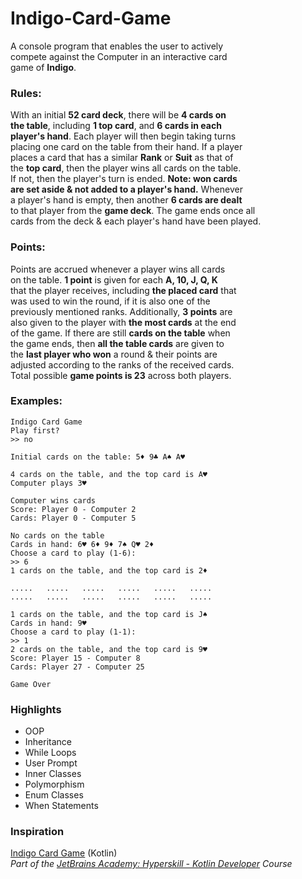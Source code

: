# Indigo-Card-Game

A console program that enables the user to actively \
compete against the Computer in an interactive card \
game of **Indigo**.


### Rules:
With an initial **52 card deck**, there will be **4 cards on \
the table**, including **1 top card**, and **6 cards in each \
player's hand**. Each player will then begin taking turns \
placing one card on the table from their hand. If a player \
places a card that has a similar **Rank** or **Suit** as that of \
the **top card**, then the player wins all cards on the table. \
If not, then the player's turn is ended. **Note: won cards \
are set aside & not added to a player's hand.** Whenever \
a player's hand is empty, then another **6 cards are dealt** \
to that player from the **game deck**. The game ends once all \
cards from the deck & each player's hand have been played.

### Points:
Points are accrued whenever a player wins all cards \
on the table. **1 point** is given for each **A, 10, J, Q, K** \
that the player receives, including **the placed card** that \
was used to win the round, if it is also one of the \
previously mentioned ranks. Additionally, **3 points** are \
also given to the player with **the most cards** at the end \
of the game. If there are still **cards on the table** when \
the game ends, then **all the table cards** are given to \
the **last player who won** a round & their points are \
adjusted according to the ranks of the received cards. \
Total possible **game points is 23** across both players.

### Examples:
```
Indigo Card Game
Play first?
>> no

Initial cards on the table: 5♦ 9♣ A♠ A♥

4 cards on the table, and the top card is A♥
Computer plays 3♥

Computer wins cards
Score: Player 0 - Computer 2
Cards: Player 0 - Computer 5

No cards on the table
Cards in hand: 6♥ 6♦ 9♦ 7♠ Q♥ 2♦
Choose a card to play (1-6):
>> 6
1 cards on the table, and the top card is 2♦

.....   .....   .....   .....   .....   .....
.....   .....   .....   .....   .....   .....

1 cards on the table, and the top card is J♠
Cards in hand: 9♥
Choose a card to play (1-1):
>> 1
2 cards on the table, and the top card is 9♥
Score: Player 15 - Computer 8
Cards: Player 27 - Computer 25

Game Over
```

### Highlights
* OOP
* Inheritance
* While Loops
* User Prompt
* Inner Classes
* Polymorphism
* Enum Classes
* When Statements

### Inspiration
[Indigo Card Game](https://hyperskill.org/projects/214) (Kotlin) \
_Part of the [JetBrains Academy: Hyperskill - Kotlin Developer](https://hyperskill.org/courses/3-kotlin-developer) Course_